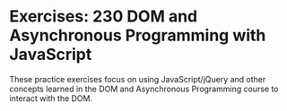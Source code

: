 # Exercises: 230 DOM and Asynchronous Programming with JavaScript

These practice exercises focus on using JavaScript/jQuery and other concepts learned in the DOM and Asynchronous Programming course to interact with the DOM.
